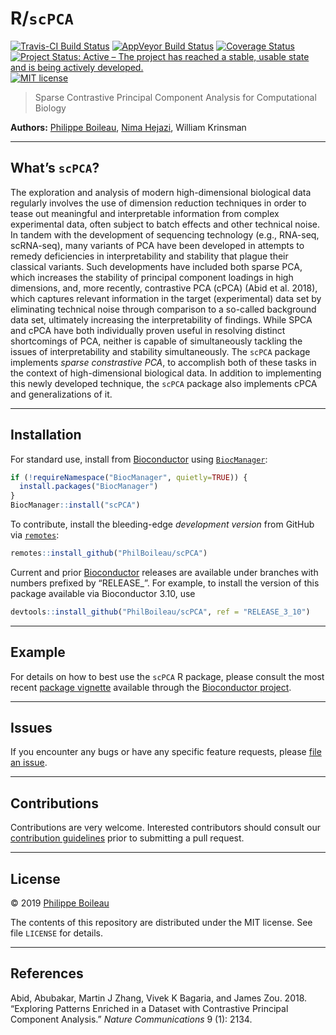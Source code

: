 
<!-- README.md is generated from README.Rmd. Please edit that file -->

# R/`scPCA`

[![Travis-CI Build
Status](https://travis-ci.org/PhilBoileau/scPCA.svg?branch=master)](https://travis-ci.org/PhilBoileau/scPCA)
[![AppVeyor Build
Status](https://ci.appveyor.com/api/projects/status/github/PhilBoileau/scPCA?branch=master&svg=true)](https://ci.appveyor.com/project/PhilBoileau/scPCA/)
[![Coverage
Status](https://img.shields.io/codecov/c/github/PhilBoileau/scPCA/master.svg)](https://codecov.io/github/PhilBoileau/scPCA?branch=master)
[![Project Status: Active – The project has reached a stable, usable
state and is being actively
developed.](https://www.repostatus.org/badges/latest/active.svg)](https://www.repostatus.org/#active)
[![MIT
license](http://img.shields.io/badge/license-MIT-brightgreen.svg)](http://opensource.org/licenses/MIT)
<!--
[![BioC status](http://www.bioconductor.org/shields/build/release/bioc/scPCA.svg)](https://bioconductor.org/checkResults/release/bioc-LATEST/scPCA)
[![Bioc Time](http://bioconductor.org/shields/years-in-bioc/scPCA.svg)](https://bioconductor.org/packages/release/bioc/html/scPCA.html)
[![Bioc Downloads](http://bioconductor.org/shields/downloads/scPCA.svg)](https://bioconductor.org/packages/release/bioc/html/scPCA.html)
-->

> Sparse Contrastive Principal Component Analysis for Computational
> Biology

**Authors:** [Philippe Boileau](https://pboileau.ca/), [Nima
Hejazi](https://nimahejazi.org), William Krinsman

-----

## What’s `scPCA`?

The exploration and analysis of modern high-dimensional biological data
regularly involves the use of dimension reduction techniques in order to
tease out meaningful and interpretable information from complex
experimental data, often subject to batch effects and other technical
noise. In tandem with the development of sequencing technology (e.g.,
RNA-seq, scRNA-seq), many variants of PCA have been developed in
attempts to remedy deficiencies in interpretability and stability that
plague their classical variants. Such developments have included both
sparse PCA, which increases the stability of principal component
loadings in high dimensions, and, more recently, contrastive PCA (cPCA)
(Abid et al. 2018), which captures relevant information in the target
(experimental) data set by eliminating technical noise through
comparison to a so-called background data set, ultimately increasing the
interpretability of findings. While SPCA and cPCA have both individually
proven useful in resolving distinct shortcomings of PCA, neither is
capable of simultaneously tackling the issues of interpretability and
stability simultaneously. The `scPCA` package implements *sparse
constrastive PCA*, to accomplish both of these tasks in the context of
high-dimensional biological data. In addition to implementing this newly
developed technique, the `scPCA` package also implements cPCA and
generalizations of it.

<!--
...
-->

-----

## Installation

For standard use, install from
[Bioconductor](https://bioconductor.org/packages/scPCA) using
[`BiocManager`](https://CRAN.R-project.org/package=BiocManager):

``` r
if (!requireNamespace("BiocManager", quietly=TRUE)) {
  install.packages("BiocManager")
}
BiocManager::install("scPCA")
```

To contribute, install the bleeding-edge *development version* from
GitHub via [`remotes`](https://CRAN.R-project.org/package=remotes):

``` r
remotes::install_github("PhilBoileau/scPCA")
```

Current and prior [Bioconductor](https://bioconductor.org) releases are
available under branches with numbers prefixed by “RELEASE\_”. For
example, to install the version of this package available via
Bioconductor 3.10, use

``` r
devtools::install_github("PhilBoileau/scPCA", ref = "RELEASE_3_10")
```

-----

## Example

For details on how to best use the `scPCA` R package, please consult the
most recent [package
vignette](https://bioconductor.org/packages/release/bioc/vignettes/scPCA/inst/doc/scpca_intro.html)
available through the [Bioconductor
project](https://bioconductor.org/packages/scPCA).

-----

## Issues

If you encounter any bugs or have any specific feature requests, please
[file an issue](https://github.com/PhilBoileau/scPCA/issues).

-----

## Contributions

Contributions are very welcome. Interested contributors should consult
our [contribution
guidelines](https://github.com/PhilBoileau/scPCA/blob/master/CONTRIBUTING.md)
prior to submitting a pull request.

-----

## License

© 2019 [Philippe Boileau](https://pboileau.ca/)

The contents of this repository are distributed under the MIT license.
See file `LICENSE` for details.

-----

## References

<div id="refs" class="references">

<div id="ref-abid2018exploring">

Abid, Abubakar, Martin J Zhang, Vivek K Bagaria, and James Zou. 2018.
“Exploring Patterns Enriched in a Dataset with Contrastive Principal
Component Analysis.” *Nature Communications* 9 (1): 2134.

</div>

</div>
